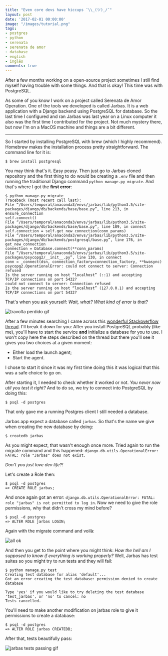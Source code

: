 ```yaml
---
title: "Even core devs have hiccups ¯\\_(ツ)_/¯"
layout: post
date: '2017-02-01 00:00:00'
image: "/images/tutorial.png"
tags:
- postgres
- python
- serenata
- serenata de amor
- database
- english
- inglês
comments: true
---
```


After a few months working on a open-source project sometimes I still find myself having trouble with some things. And that is okay! This time was with PostgreSQL.

As some of you know I work on a project called Serenata de Amor Operation. One of the tools we developed is called Jarbas. It is a web application with a Django backend using PostgreSQL for database. So the last time I configured and ran Jarbas was last year on a Linux computer it also was the first time I contributed for the project. Not much mystery there, but now I'm on a MacOS machine and things are a bit different.

---

So I started by installing PostgreSQL with brew (which I highly recommend). Homebrew makes the installation process pretty straightforward. The command line for it is:

```console
$ brew install postgresql
```

You may think that's it. Easy peasy. Then just go to Jarbas cloned repository and the first thing to do would be creating a `.env` file and then running the traditional Django command `python manage.py migrate`. And that's where I got the **first error**:

```
$ python manage.py migrate
Traceback (most recent call last):
File “/Users/temporal/anaconda3/envs/jarbas/lib/python3.5/site-packages/django/db/backends/base/base.py”, line 213, in ensure_connection
self.connect()
File “/Users/temporal/anaconda3/envs/jarbas/lib/python3.5/site-packages/django/db/backends/base/base.py”, line 189, in connect
self.connection = self.get_new_connection(conn_params)
File “/Users/temporal/anaconda3/envs/jarbas/lib/python3.5/site-packages/django/db/backends/postgresql/base.py”, line 176, in get_new_connection
connection = Database.connect(**conn_params)
File “/Users/temporal/anaconda3/envs/jarbas/lib/python3.5/site-packages/psycopg2/__init__.py”, line 130, in connect
conn = _connect(dsn, connection_factory=connection_factory, **kwasync)
psycopg2.OperationalError: could not connect to server: Connection refused
Is the server running on host “localhost” (::1) and accepting
TCP/IP connections on port 5432?
could not connect to server: Connection refused
Is the server running on host “localhost” (127.0.0.1) and accepting
TCP/IP connections on port 5432?
```

That's when you ask yourself: _Wait, what? What kind of error is that_?


![travolta perdido gif](https://media.giphy.com/media/6uGhT1O4sxpi8/giphy.gif)

After a few minutes searching I came across this [wonderful Stackoverflow thread](https://stackoverflow.com/a/28249245). I'll break it down for you: After you install PostgreSQL probably (like me), you'll have to start the service **and** initialize a database for you to use. I won't copy here the steps described on the thread but there you'll see it gives you two choices at a given moment:

 - Either load the launch agent;
 - Start the agent.

I chose to start it since it was my first time doing this it was logical that this was a safe choice to go on.

After starting it, I needed to check whether it worked or not. _You never now util you test it right?_ And to do so, we try to connect into PostgreSQL by doing this:

```console
$ psql -d postgres
```

That only gave me a running Postgres client I still needed a database.

Jarbas app expect a database called `jarbas`. So that's the name we give when creating the new database by doing:

```console
$ createdb jarbas
```

As you might expect, that wasn't enough once more. Tried again to run the migrate command and this happened: `django.db.utils.OperationalError: FATAL: role "Jarbas" does not exist.`

_Don't you just love dev life?!_

Let's create a Role then:

```
$ psql -d postgres
=> CREATE ROLE jarbas;
```

And once again got an error: `django.db.utils.OperationalError: FATAL: role "jarbas" is not permitted to log in`. Now we need to give the role permissions, why that didn't cross my mind before?

```
$ psql -d postgres
=> ALTER ROLE jarbas LOGIN;
```

Again with the migrate command and voilà:

![all ok](https://i.imgur.com/2nhYU2P.png)

And then you get to the point where you might think: _How the hell am I supposed to know if everything is working properly?_ Well, Jarbas has test suites so you might try to run tests and they will fail:

```
$ python manage.py test                                         
Creating test database for alias 'default'...
Got an error creating the test database: permission denied to create database

Type 'yes' if you would like to try deleting the test database 'test_jarbas', or 'no' to cancel: no
Tests cancelled.
```

You'll need to make another modification on jarbas role to give it permissions to create a database:

```
$ psql -d postgres
=> ALTER ROLE jarbas CREATEDB;
```

After that, tests beautifully pass:

![jarbas tests passing gif](https://media.giphy.com/media/xUA7bjcqhnBpgOvHig/giphy.gif)
